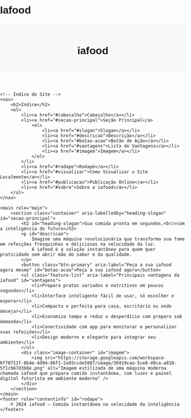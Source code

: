 # Iafood<!DOCTYPE html>
<html lang="pt-BR">
<head>
    <meta charset="UTF-8">
    <meta name="viewport" content="width=device-width, initial-scale=1.0">
    <title>iafood</title>
    <style>
        body {
            font-family: Arial, sans-serif;
            margin: 0;
            padding: 0;
        }
        header {
            background-color: #f8f8f8;
            padding: 20px;
            text-align: center;
        }
        nav {
            background-color: #e0e0e0;
            padding: 10px;
        }
        nav h2 {
            margin: 0;
        }
        nav ol {
            padding-left: 20px;
        }
        main {
            padding: 20px;
        }
        footer {
            text-align: center;
            padding: 10px;
            background-color: #f8f8f8;
            position: relative;
            bottom: 0;
            width: 100%;
        }
        .image-container {
            text-align: center;
            margin: 20px 0;
        }
        .btn-primary {
            background-color: #007bff;
            color: white;
            border: none;
            padding: 10px 20px;
            cursor: pointer;
            font-size: 16px;
        }
        .btn-primary:hover {
            background-color: #0056b3;
        }
    </style>
</head>
<body>
    <header role="banner">
        <h1>iafood</h1>
    </header>

    <!-- Índice do Site -->
    <nav>
        <h2>Índice</h2>
        <ol>
            <li><a href="#cabecalho">Cabeçalho</a></li>
            <li><a href="#secao-principal">Seção Principal</a>
                <ol>
                    <li><a href="#slogan">Slogan</a></li>
                    <li><a href="#descricao">Descrição</a></li>
                    <li><a href="#botao-acao">Botão de Ação</a></li>
                    <li><a href="#vantagens">Lista de Vantagens</a></li>
                    <li><a href="#imagem">Imagem</a></li>
                </ol>
            </li>
            <li><a href="#rodape">Rodapé</a></li>
            <li><a href="#visualizar">Como Visualizar o Site Localmente</a></li>
            <li><a href="#publicacao">Publicação Online</a></li>
            <li><a href="#sobre">Sobre a iafood</a></li>
        </ol>
    </nav>

    <main role="main">
        <section class="container" aria-labelledby="heading-slogan" id="secao-principal">
            <h2 id="heading-slogan">Sua comida pronta em segundos,<br/>com a inteligência do futuro</h2>
            <p id="descricao">
                Imagine uma máquina revolucionária que transforma sua fome em refeições fresquinhas e deliciosas na velocidade da luz. 
                A iafood é a solução instantânea para quem quer praticidade sem abrir mão do sabor e da qualidade.
            </p>
            <button class="btn-primary" aria-label="Peça a sua iafood agora mesmo" id="botao-acao">Peça a sua iafood agora</button>
            <ul class="feature-list" aria-label="Principais vantagens da iafood" id="vantagens">
                <li>Prepara pratos variados e nutritivos em poucos segundos</li>
                <li>Interface inteligente fácil de usar, só escolher e esperar</li>
                <li>Compacta e perfeita para casa, escritório ou onde desejar</li>
                <li>Economiza tempo e reduz o desperdício com preparo sob demanda</li>
                <li>Conectividade com app para monitorar e personalizar suas refeições</li>
                <li>Design moderno e elegante para integrar seu ambiente</li>
            </ul>
            <div class="image-container" id="imagem">
                <img src="https://storage.googleapis.com/workspace-0f70711f-8b4e-4d94-86f1-2a93ccde5887/image/30419caa-5ce8-40ca-a818-5f1cb67d3b8e.png" alt="Imagem estilizada de uma máquina moderna chamada iafood que prepara comida instantânea, com luzes e painel digital futurista em ambiente moderno" />
            </div>
        </section>
    </main>
    <footer role="contentinfo" id="rodape">
        © 2024 iafood – Comida instantânea na velocidade da inteligência
    </footer>
</body>
</html>
